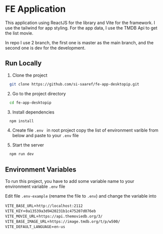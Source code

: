 # FE Application

This application using ReactJS for the library and Vite for the framework. I use the tailwind for app styling.
For the app data, I use the TMDB Api to get the list movie.

In repo I use 2 branch, the first one is master as the main branch, and the second one is dev for the development.

## Run Locally

1. Clone the project

```bash
  git clone https://github.com/si-saaref/fe-app-desktopip.git
```

2. Go to the project directory

```bash
  cd fe-app-desktopip
```

3. Install dependencies

```bash
  npm install
```

4. Create file `.env ` in root project copy the list of environment varible from below and paste to your `.env` file

5. Start the server

```bash
  npm run dev
```

## Environment Variables

To run this project, you have to add some variable name to your environment variable `.env` file

Edit file `.env-example` (rename the file to `.env`) and change the variable into

`VITE_BASE_URL`=`http://localhost:2112`\
`VITE_KEY`=`0a13539a3d9420231b1c475207d076eb`\
`VITE_MOVIE_URL`=`https://api.themoviedb.org/3/`\
`VITE_BASE_IMAGE_URL`=`https://image.tmdb.org/t/p/w500/`\
`VITE_DEFAULT_LANGUAGE`=`en-us`
